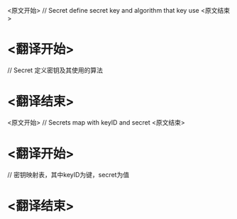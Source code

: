 
<原文开始>
// Secret define secret key and algorithm that key use
<原文结束>

# <翻译开始>
// Secret 定义密钥及其使用的算法
# <翻译结束>


<原文开始>
// Secrets map with keyID and secret
<原文结束>

# <翻译开始>
// 密钥映射表，其中keyID为键，secret为值
# <翻译结束>

